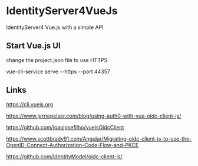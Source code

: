 # IdentityServer4VueJs

IdentityServer4 Vue.js with a simple API


## Start Vue.js UI

change the project.json file to use HTTPS

vue-cli-service serve --https --port 44357

## Links

https://cli.vuejs.org

https://www.jerriepelser.com/blog/using-auth0-with-vue-oidc-client-js/

https://github.com/joaojosefilho/vuejsOidcClient

https://www.scottbrady91.com/Angular/Migrating-oidc-client-js-to-use-the-OpenID-Connect-Authorization-Code-Flow-and-PKCE

https://github.com/IdentityModel/oidc-client-js/